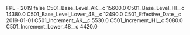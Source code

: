 <?xml version="1.0" encoding="UTF-8"?>
<CustomMetadata xmlns="http://soap.sforce.com/2006/04/metadata" xmlns:xsi="http://www.w3.org/2001/XMLSchema-instance" xmlns:xsd="http://www.w3.org/2001/XMLSchema">
    <label>FPL - 2019</label>
    <protected>false</protected>
    <values>
        <field>C501_Base_Level_AK__c</field>
        <value xsi:type="xsd:double">15600.0</value>
    </values>
    <values>
        <field>C501_Base_Level_HI__c</field>
        <value xsi:type="xsd:double">14380.0</value>
    </values>
    <values>
        <field>C501_Base_Level_Lower_48__c</field>
        <value xsi:type="xsd:double">12490.0</value>
    </values>
    <values>
        <field>C501_Effective_Date__c</field>
        <value xsi:type="xsd:date">2019-01-01</value>
    </values>
    <values>
        <field>C501_Increment_AK__c</field>
        <value xsi:type="xsd:double">5530.0</value>
    </values>
    <values>
        <field>C501_Increment_HI__c</field>
        <value xsi:type="xsd:double">5080.0</value>
    </values>
    <values>
        <field>C501_Increment_Lower_48__c</field>
        <value xsi:type="xsd:double">4420.0</value>
    </values>
</CustomMetadata>
